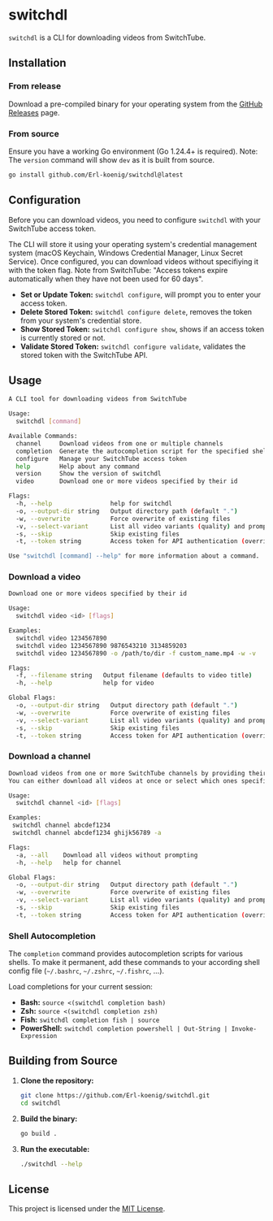 # switchdl

`switchdl` is a CLI for downloading videos from SwitchTube.

## Installation

### From release

Download a pre-compiled binary for your operating system from the [GitHub Releases](https://github.com/Erl-koenig/switchdl/releases) page.

### From source

Ensure you have a working Go environment (Go 1.24.4+ is required). Note: The `version` command will show `dev` as it is built from source.

```bash
go install github.com/Erl-koenig/switchdl@latest
```

## Configuration

Before you can download videos, you need to configure `switchdl` with your SwitchTube access token.

The CLI will store it using your operating system's credential management system (macOS Keychain, Windows Credential Manager, Linux Secret Service). Once configured, you can download videos without specifiying it with the token flag. Note from SwitchTube: "Access tokens expire automatically when they have not been used for 60 days".

- **Set or Update Token:** `switchdl configure`, will prompt you to enter your access token.
- **Delete Stored Token:** `switchdl configure delete`, removes the token from your system's credential store.
- **Show Stored Token:** `switchdl configure show`, shows if an access token is currently stored or not.
- **Validate Stored Token:** `switchdl configure validate`, validates the stored token with the SwitchTube API.

## Usage

```bash
A CLI tool for downloading videos from SwitchTube

Usage:
  switchdl [command]

Available Commands:
  channel     Download videos from one or multiple channels
  completion  Generate the autocompletion script for the specified shell
  configure   Manage your SwitchTube access token
  help        Help about any command
  version     Show the version of switchdl
  video       Download one or more videos specified by their id

Flags:
  -h, --help                help for switchdl
  -o, --output-dir string   Output directory path (default ".")
  -w, --overwrite           Force overwrite of existing files
  -v, --select-variant      List all video variants (quality) and prompt for selection
  -s, --skip                Skip existing files
  -t, --token string        Access token for API authentication (overrides configured token)

Use "switchdl [command] --help" for more information about a command.
```

### Download a video

```bash
Download one or more videos specified by their id

Usage:
  switchdl video <id> [flags]

Examples:
  switchdl video 1234567890
  switchdl video 1234567890 9876543210 3134859203
  switchdl video 1234567890 -o /path/to/dir -f custom_name.mp4 -w -v

Flags:
  -f, --filename string   Output filename (defaults to video title)
  -h, --help              help for video

Global Flags:
  -o, --output-dir string   Output directory path (default ".")
  -w, --overwrite           Force overwrite of existing files
  -v, --select-variant      List all video variants (quality) and prompt for selection
  -s, --skip                Skip existing files
  -t, --token string        Access token for API authentication (overrides configured token)
```

### Download a channel

```bash
Download videos from one or more SwitchTube channels by providing their unique channel IDs.
You can either download all videos at once or select which ones specifically.

Usage:
  switchdl channel <id> [flags]

Examples:
 switchdl channel abcdef1234
 switchdl channel abcdef1234 ghijk56789 -a

Flags:
  -a, --all    Download all videos without prompting
  -h, --help   help for channel

Global Flags:
  -o, --output-dir string   Output directory path (default ".")
  -w, --overwrite           Force overwrite of existing files
  -v, --select-variant      List all video variants (quality) and prompt for selection
  -s, --skip                Skip existing files
  -t, --token string        Access token for API authentication (overrides configured token)
```

### Shell Autocompletion

The `completion` command provides autocompletion scripts for various shells. To make it permanent, add these commands to your according shell config file (`~/.bashrc`, `~/.zshrc`, `~/.fishrc`, ...).

Load completions for your current session:

- **Bash:** `source <(switchdl completion bash)`
- **Zsh:** `source <(switchdl completion zsh)`
- **Fish:** `switchdl completion fish | source`
- **PowerShell:** `switchdl completion powershell | Out-String | Invoke-Expression`

## Building from Source

1.  **Clone the repository:**
    ```bash
    git clone https://github.com/Erl-koenig/switchdl.git
    cd switchdl
    ```
2.  **Build the binary:**
    ```bash
    go build .
    ```
3.  **Run the executable:**
    ```bash
    ./switchdl --help
    ```

## License

This project is licensed under the [MIT License](LICENSE).
